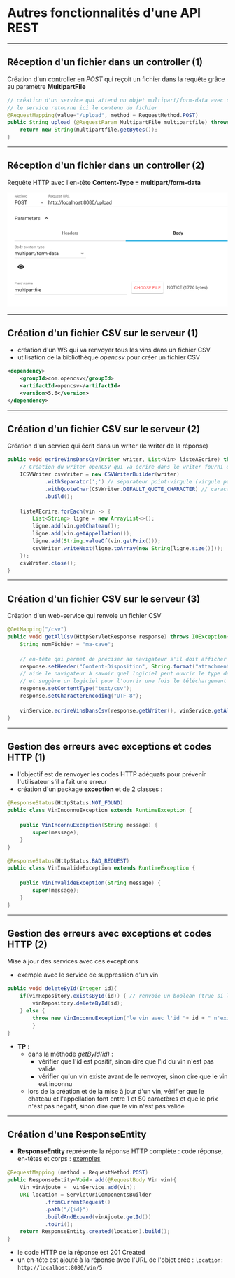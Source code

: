 # Autres fonctionnalités d'une API REST

----

## Réception d'un fichier dans un controller (1)

Création d'un controller en *POST* qui reçoit un fichier dans la requête grâce au paramètre **MultipartFile**
```java
// création d'un service qui attend un objet multipart/form-data avec comme nom de paramètre multipartfile
// le service retourne ici le contenu du fichier
@RequestMapping(value="/upload", method = RequestMethod.POST)
public String upload (@RequestParam MultipartFile multipartfile) throws IOException {
	return new String(multipartfile.getBytes());
}
```

----

## Réception d'un fichier dans un controller (2)

Requête HTTP avec l'en-tête **Content-Type = multipart/form-data**

![Requête multipart/form-data](diapos/images/requete-multipart.png "Requête multipart/form-data")

----

## Création d'un fichier CSV sur le serveur (1)

- création d'un WS qui va renvoyer tous les vins dans un fichier CSV
- utilisation de la bibliothèque *opencsv* pour créer un fichier CSV

```xml
<dependency>
	<groupId>com.opencsv</groupId>
    <artifactId>opencsv</artifactId>
    <version>5.6</version>
</dependency>
```

----

## Création d'un fichier CSV sur le serveur (2)

Création d'un service qui écrit dans un writer (le writer de la réponse)

```java
public void ecrireVinsDansCsv(Writer writer, List<Vin> listeAEcrire) throws IOException {
	// Création du writer openCSV qui va écrire dans le writer fourni en paramètre
	ICSVWriter csvWriter = new CSVWriterBuilder(writer)
			.withSeparator(';') // séparateur point-virgule (virgule par défaut)
			.withQuoteChar(CSVWriter.DEFAULT_QUOTE_CHARACTER) // caractère autour de chaque attribut (doubles quotes par défaut)
			.build();
	
	listeAEcrire.forEach(vin -> {
		List<String> ligne = new ArrayList<>();
		ligne.add(vin.getChateau());
		ligne.add(vin.getAppellation());
		ligne.add(String.valueOf(vin.getPrix()));
		csvWriter.writeNext(ligne.toArray(new String[ligne.size()]));
	});
	csvWriter.close();
}
```

----

## Création d'un fichier CSV sur le serveur (3)

Création d'un web-service qui renvoie un fichier CSV

```java
@GetMapping("/csv")
public void getAllCsv(HttpServletResponse response) throws IOException{
	String nomFichier = "ma-cave";
	
	// en-tête qui permet de préciser au navigateur s'il doit afficher le contenu (inline) ou le télécharger (attachment)
	response.setHeader("Content-Disposition", String.format("attachment; filename=\"%s\"", nomFichier+".csv"));
	// aide le navigateur à savoir quel logiciel peut ouvrir le type de contenu téléchargé
	// et suggère un logiciel pour l'ouvrir une fois le téléchargement terminé
	response.setContentType("text/csv"); 
	response.setCharacterEncoding("UTF-8");
	
	vinService.ecrireVinsDansCsv(response.getWriter(), vinService.getAll(null));
}
```

----

## Gestion des erreurs avec exceptions et codes HTTP (1)

- l'objectif est de renvoyer les codes HTTP adéquats pour prévenir l'utilisateur s'il a fait une erreur
- création d'un package **exception** et de 2 classes :

```java
@ResponseStatus(HttpStatus.NOT_FOUND)
public class VinInconnuException extends RuntimeException {
	
	public VinInconnuException(String message) {
		super(message);
	}
}
```
```java
@ResponseStatus(HttpStatus.BAD_REQUEST)
public class VinInvalideException extends RuntimeException {
	
	public VinInvalideException(String message) {
		super(message);
	}
}
```

----

## Gestion des erreurs avec exceptions et codes HTTP (2)

Mise à jour des services avec ces exceptions
- exemple avec le service de suppression d'un vin
```java
public void deleteById(Integer id){
	if(vinRepository.existsById(id)) { // renvoie un boolean (true si l'objet existe, false sinon)
		vinRepository.deleteById(id);
	} else {
		throw new VinInconnuException("le vin avec l'id "+ id + " n'existe pas");
		}
}
```
- **TP** :
	- dans la méthode *getById(id)* :
		- vérifier que l'id est positif, sinon dire que l'id du vin n'est pas valide
		- vérifier qu'un vin existe avant de le renvoyer, sinon dire que le vin est inconnu
	- lors de la création et de la mise à jour d'un vin, vérifier que le chateau et l'appellation font entre 1 et 50 caractères et que le prix n'est pas négatif, sinon dire que le vin n'est pas valide

----

## Création d'une ResponseEntity

- **ResponseEntity** représente la réponse HTTP complète : code réponse, en-têtes et corps : [exemples](https://www.baeldung.com/spring-response-entity)

```java
@RequestMapping (method = RequestMethod.POST)
public ResponseEntity<Void> add(@RequestBody Vin vin){	
	Vin vinAjoute =  vinService.add(vin);
	URI location = ServletUriComponentsBuilder
			.fromCurrentRequest()
			.path("/{id}")
			.buildAndExpand(vinAjoute.getId())
			.toUri();
	return ResponseEntity.created(location).build();
}
```

- le code HTTP de la réponse est 201 Created
- un en-tête est ajouté à la réponse avec l'URL de l'objet crée : `location: http://localhost:8080/vin/5`